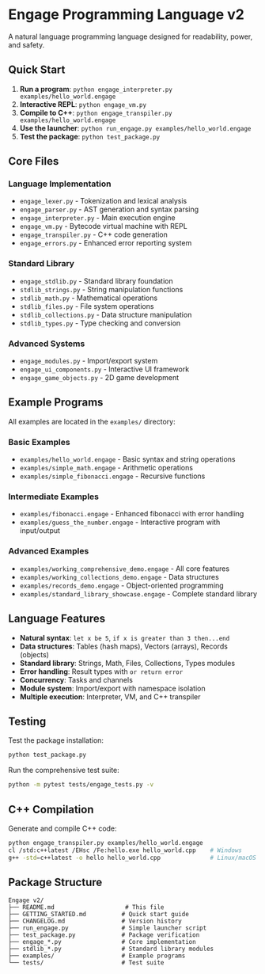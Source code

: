 # Engage Programming Language v2

A natural language programming language designed for readability, power, and safety.

## Quick Start

1. **Run a program**: `python engage_interpreter.py examples/hello_world.engage`
2. **Interactive REPL**: `python engage_vm.py`
3. **Compile to C++**: `python engage_transpiler.py examples/hello_world.engage`
4. **Use the launcher**: `python run_engage.py examples/hello_world.engage`
5. **Test the package**: `python test_package.py`

## Core Files

### Language Implementation
- `engage_lexer.py` - Tokenization and lexical analysis
- `engage_parser.py` - AST generation and syntax parsing  
- `engage_interpreter.py` - Main execution engine
- `engage_vm.py` - Bytecode virtual machine with REPL
- `engage_transpiler.py` - C++ code generation
- `engage_errors.py` - Enhanced error reporting system

### Standard Library
- `engage_stdlib.py` - Standard library foundation
- `stdlib_strings.py` - String manipulation functions
- `stdlib_math.py` - Mathematical operations
- `stdlib_files.py` - File system operations
- `stdlib_collections.py` - Data structure manipulation
- `stdlib_types.py` - Type checking and conversion

### Advanced Systems
- `engage_modules.py` - Import/export system
- `engage_ui_components.py` - Interactive UI framework
- `engage_game_objects.py` - 2D game development

## Example Programs

All examples are located in the `examples/` directory:

### Basic Examples
- `examples/hello_world.engage` - Basic syntax and string operations
- `examples/simple_math.engage` - Arithmetic operations
- `examples/simple_fibonacci.engage` - Recursive functions

### Intermediate Examples
- `examples/fibonacci.engage` - Enhanced fibonacci with error handling
- `examples/guess_the_number.engage` - Interactive program with input/output

### Advanced Examples  
- `examples/working_comprehensive_demo.engage` - All core features
- `examples/working_collections_demo.engage` - Data structures
- `examples/records_demo.engage` - Object-oriented programming
- `examples/standard_library_showcase.engage` - Complete standard library

## Language Features

- **Natural syntax**: `let x be 5`, `if x is greater than 3 then...end`
- **Data structures**: Tables (hash maps), Vectors (arrays), Records (objects)
- **Standard library**: Strings, Math, Files, Collections, Types modules
- **Error handling**: Result types with `or return error`
- **Concurrency**: Tasks and channels
- **Module system**: Import/export with namespace isolation
- **Multiple execution**: Interpreter, VM, and C++ transpiler

## Testing

Test the package installation:
```bash
python test_package.py
```

Run the comprehensive test suite:
```bash
python -m pytest tests/engage_tests.py -v
```

## C++ Compilation

Generate and compile C++ code:
```bash
python engage_transpiler.py examples/hello_world.engage
cl /std:c++latest /EHsc /Fe:hello.exe hello_world.cpp    # Windows
g++ -std=c++latest -o hello hello_world.cpp              # Linux/macOS
```

## Package Structure

```
Engage v2/
├── README.md                    # This file
├── GETTING_STARTED.md          # Quick start guide  
├── CHANGELOG.md                # Version history
├── run_engage.py               # Simple launcher script
├── test_package.py             # Package verification
├── engage_*.py                 # Core implementation
├── stdlib_*.py                 # Standard library modules
├── examples/                   # Example programs
└── tests/                      # Test suite
```